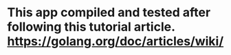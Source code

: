 # This app compiled and tested after following this tutorial article. https://golang.org/doc/articles/wiki/
